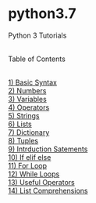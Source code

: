 # python3.7

Python 3 Tutorials<br><br>

Table of Contents<br><br>

<a href="https://github.com/vkpillania/python3.7/blob/master/basic-syntax.ipynb">1) Basic Syntax</a><br>
<a href="https://github.com/vkpillania/python3.7/blob/master/Numbers.ipynb">2) Numbers</a><br>
<a href="https://github.com/vkpillania/python3.7/blob/master/Variables.ipynb">3) Variables</a><br>
<a href="https://github.com/vkpillania/python3.7/blob/master/Operrators.ipynb">4) Operators</a><br>
<a href="https://github.com/vkpillania/python3.7/blob/master/Strings.ipynb">5) Strings</a><br>
<a href="https://github.com/vkpillania/python3.7/blob/master/Lists.ipynb">6) Lists</a><br>
<a href="https://github.com/vkpillania/python3.7/blob/master/Dictionaries.ipynb">7) Dictionary</a><br>
<a href="https://github.com/vkpillania/python3.7/blob/master/Tuples.ipynb">8) Tuples</a><br>
<a href="https://github.com/vkpillania/python3.7/blob/master/intro-statements.ipynb">9) Intrduction Satements </a><br>
<a href="https://github.com/vkpillania/python3.7/blob/master/if-elif-else.ipynb">10) If elif else</a><br>
<a href="https://github.com/vkpillania/python3.7/blob/master/for-loop_statements.ipynb">11) For Loop </a><br>
<a href="https://github.com/vkpillania/python3.7/blob/master/while-loop_statements.ipynb">12) While Loops </a><br>
<a href="https://github.com/vkpillania/python3.7/blob/master/useful-operators.ipynb">13) Useful Operators</a><br>
<a href="https://github.com/vkpillania/python3.7/blob/master/list-comprehensions.ipynb">14) List Comprehensions</a><br>
